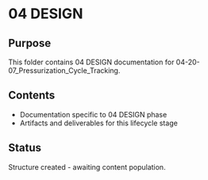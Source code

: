 # 04 DESIGN

## Purpose
This folder contains 04 DESIGN documentation for 04-20-07_Pressurization_Cycle_Tracking.

## Contents
- Documentation specific to 04 DESIGN phase
- Artifacts and deliverables for this lifecycle stage

## Status
Structure created - awaiting content population.
